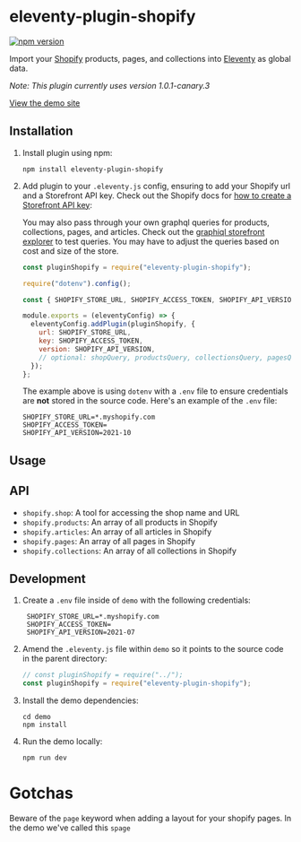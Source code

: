# eleventy-plugin-shopify

[![npm version](https://badge.fury.io/js/eleventy-plugin-shopify.svg)](https://badge.fury.io/js/eleventy-plugin-shopify)

Import your [Shopify](https://www.shopify.com/?ref=permalight-nyc) products, pages, and collections into [Eleventy](https://11ty.dev/) as global data.

_Note: This plugin currently uses version 1.0.1-canary.3_

[View the demo site](https://eleventy-plugin-shopify-demo.netlify.app/)

## Installation

1. Install plugin using npm:

   ```
   npm install eleventy-plugin-shopify
   ```

2. Add plugin to your `.eleventy.js` config, ensuring to add your Shopify url and a Storefront API key. Check out the Shopify docs for [how to create a Storefront API key](https://shopify.dev/api/storefront/getting-started):

   You may also pass through your own graphql queries for products, collections, pages, and articles. Check out the [graphiql storefront explorer](https://shopify.dev/custom-storefronts/tools/graphiql-storefront-api) to test queries. You may have to adjust the queries based on cost and size of the store.

   ```js
   const pluginShopify = require("eleventy-plugin-shopify");

   require("dotenv").config();

   const { SHOPIFY_STORE_URL, SHOPIFY_ACCESS_TOKEN, SHOPIFY_API_VERSION } = process.env;

   module.exports = (eleventyConfig) => {
     eleventyConfig.addPlugin(pluginShopify, {
       url: SHOPIFY_STORE_URL,
       key: SHOPIFY_ACCESS_TOKEN,
       version: SHOPIFY_API_VERSION,
       // optional: shopQuery, productsQuery, collectionsQuery, pagesQuery, articlesQuery
     });
   };
   ```

   The example above is using `dotenv` with a `.env` file to ensure credentials are **not** stored in the source code. Here's an example of the `.env` file:

   ```text
   SHOPIFY_STORE_URL=*.myshopify.com
   SHOPIFY_ACCESS_TOKEN=
   SHOPIFY_API_VERSION=2021-10
   ```

## Usage

## API

- `shopify.shop`: A tool for accessing the shop name and URL
- `shopify.products`: An array of all products in Shopify
- `shopify.articles`: An array of all articles in Shopify
- `shopify.pages`: An array of all pages in Shopify
- `shopify.collections`: An array of all collections in Shopify

## Development

1. Create a `.env` file inside of `demo` with the following credentials:

   ```text
    SHOPIFY_STORE_URL=*.myshopify.com
    SHOPIFY_ACCESS_TOKEN=
    SHOPIFY_API_VERSION=2021-07
   ```

2. Amend the `.eleventy.js` file within `demo` so it points to the source code in the parent directory:

   ```js
   // const pluginShopify = require("../");
   const pluginShopify = require("eleventy-plugin-shopify");
   ```

3. Install the demo dependencies:

   ```text
   cd demo
   npm install
   ```

4. Run the demo locally:
   ```text
   npm run dev
   ```

# Gotchas

Beware of the `page` keyword when adding a layout for your shopify pages. In the demo we've called this `spage`
